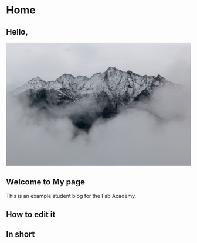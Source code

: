 # Home

## Hello,

![](./images/week01/assignment-photo.jpg)

## Welcome to My page

This is an example student blog for the Fab Academy.

## How to edit it


## In short

